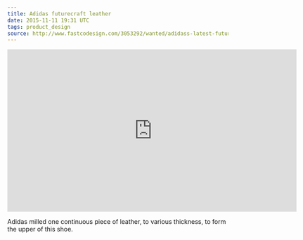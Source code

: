 ```yaml
---
title: Adidas futurecraft leather
date: 2015-11-11 19:31 UTC
tags: product_design
source: http://www.fastcodesign.com/3053292/wanted/adidass-latest-futurecraft-shoes-are-made-from-one-seamless-piece-of-leather?partner=rss
---
```


<iframe width="658" height="370" src="http://www.youtube.com/embed/Cl84LnbXb04" frameborder="0" allowfullscreen></iframe>

Adidas milled one continuous piece of leather, to various thickness, to form the upper of this shoe.
